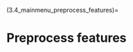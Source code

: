 (3.4_mainmenu_preprocess_features)=
# Preprocess features

<!-- Once the data has been initialized, the user has the option to
preprocess the features. In NeuroMiner nomenclature, this refers to any
steps that are conducted within the cross-validation folds prior to
training a model. For example, the data within each fold could be scaled
and then imputed, or a principal components analysis could be conducted.

When this option is selected, the user will be presented with the
following:

1 : Select analysis to operate on \[Analysis 1\]\
2 : Overwrite existing preprocessed data files \[ no \]\
3 : Use existing preprocessing parameter files, if available \[ no \]\
4 : Write out computed parameters to disk (may require A LOT of disk
space) \[ no \]\
5 : Select CV2 partitions to operate on \[ 0 selected \]

**2: Overwrite existing preprocessed data files**. NeuroMiner will save
preprocessed data files and selecting this option will overwrite them.

**3: Use existing preprocessing parameter files, if available**. The
user has the option to save parameter files (e.g., betas from regression
of age from a feature) and this option will allow them to use the
existing files.

**4: Write out computer parameters to disk**. This option will write the
parameters (e.g., beta coefficients) to disk. This is not recommended
due to space limitations.

**5: Select CV2 partition to operate on**. This option will only appear
if an analysis has been selected in step 1. It allows the user to select
the folds that the preprocessing analysis will be applied to (see Box:
Selecting CV folds in NeuroMiner). -->
